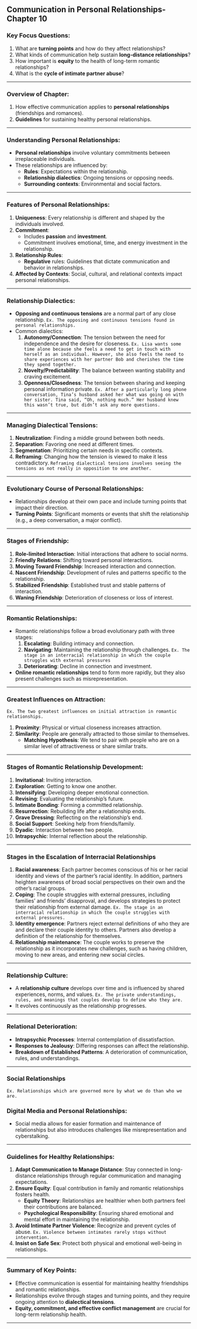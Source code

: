 ## **Communication in Personal Relationships-Chapter 10**

### **Key Focus Questions:**

1. What are **turning points** and how do they affect relationships?
2. What kinds of communication help sustain **long-distance relationships**?
3. How important is **equity** to the health of long-term romantic relationships?
4. What is the **cycle of intimate partner abuse**?

---

### **Overview of Chapter:**

1. How effective communication applies to **personal relationships** (friendships and romances).
2. **Guidelines** for sustaining healthy personal relationships.

---

### **Understanding Personal Relationships**:

- **Personal relationships** involve voluntary commitments between irreplaceable individuals.
- These relationships are influenced by:
  - **Rules**: Expectations within the relationship.
  - **Relationship dialectics**: Ongoing tensions or opposing needs.
  - **Surrounding contexts**: Environmental and social factors.

---

### **Features of Personal Relationships**:

1. **Uniqueness**: Every relationship is different and shaped by the individuals involved.
2. **Commitment**:
   - Includes **passion** and **investment**.
   - Commitment involves emotional, time, and energy investment in the relationship.
3. **Relationship Rules**:
   - **Regulative** rules: Guidelines that dictate communication and behavior in relationships.
4. **Affected by Contexts**: Social, cultural, and relational contexts impact personal relationships.

---

### **Relationship Dialectics**:

- **Opposing and continuous tensions** are a normal part of any close relationship. `Ex. The opposing and continuous tensions found in personal relationships.`
- Common dialectics:
  1. **Autonomy/Connection**: The tension between the need for independence and the desire for closeness. `Ex. Lisa wants some time alone because she feels a need to get in touch with herself as an individual. However, she also feels the need to share experiences with her partner Bob and cherishes the time they spend together.`
  2. **Novelty/Predictability**: The balance between wanting stability and craving excitement.
  3. **Openness/Closedness**: The tension between sharing and keeping personal information private. `Ex. After a particularly long phone conversation, Tina’s husband asked her what was going on with her sister. Tina said, “Oh, nothing much.” Her husband knew this wasn’t true, but didn’t ask any more questions.`

---

### **Managing Dialectical Tensions**:

1. **Neutralization**: Finding a middle ground between both needs.
2. **Separation**: Favoring one need at different times.
3. **Segmentation**: Prioritizing certain needs in specific contexts.
4. **Reframing**: Changing how the tension is viewed to make it less contradictory. `Reframing dialectical tensions involves seeing the tensions as not really in opposition to one another.`

---

### **Evolutionary Course of Personal Relationships**:

- Relationships develop at their own pace and include turning points that impact their direction.
- **Turning Points**: Significant moments or events that shift the relationship (e.g., a deep conversation, a major conflict).

---

### **Stages of Friendship**:

1. **Role-limited Interaction**: Initial interactions that adhere to social norms.
2. **Friendly Relations**: Shifting toward personal interactions.
3. **Moving Toward Friendship**: Increased interaction and connection.
4. **Nascent Friendship**: Development of rules and patterns specific to the relationship.
5. **Stabilized Friendship**: Established trust and stable patterns of interaction.
6. **Waning Friendship**: Deterioration of closeness or loss of interest.

---

### **Romantic Relationships**:

- Romantic relationships follow a broad evolutionary path with three stages:
  1. **Escalating**: Building intimacy and connection.
  2. **Navigating**: Maintaining the relationship through challenges. `Ex. The stage in an interracial relationship in which the couple struggles with external pressures`
  3. **Deteriorating**: Decline in connection and investment.
- **Online romantic relationships** tend to form more rapidly, but they also present challenges such as misrepresentation.

---

### **Greatest Influences on Attraction**:

`Ex. The two greatest influences on initial attraction in romantic relationships.`

1. **Proximity**: Physical or virtual closeness increases attraction.
2. **Similarity**: People are generally attracted to those similar to themselves.
   - **Matching Hypothesis**: We tend to pair with people who are on a similar level of attractiveness or share similar traits.

---

### **Stages of Romantic Relationship Development**:

1. **Invitational**: Inviting interaction.
2. **Exploration**: Getting to know one another.
3. **Intensifying**: Developing deeper emotional connection.
4. **Revising**: Evaluating the relationship’s future.
5. **Intimate Bonding**: Forming a committed relationship.
6. **Resurrection**: Rebuilding life after a relationship ends.
7. **Grave Dressing**: Reflecting on the relationship’s end.
8. **Social Support**: Seeking help from friends/family.
9. **Dyadic**: Interaction between two people.
10. **Intrapsychic**: Internal reflection about the relationship.

---

### **Stages in the Escalation of Interracial Relationships**

1. **Racial awareness**: Each partner becomes conscious of his or her racial identity and views of the partner’s racial identity. In addition, partners heighten awareness of broad social perspectives on their own and the other’s racial groups.
2. **Coping**: The couple struggles with external pressures, including families’ and friends’ disapproval, and develops strategies to protect their relationship from external damage. `Ex. The stage in an interracial relationship in which the couple struggles with external pressures. `
3. **Identity emergence**: Partners reject external definitions of who they are and declare their couple identity to others. Partners also develop a definition of the relationship for themselves.
4. **Relationship maintenance**: The couple works to preserve the relationship as it incorporates new challenges, such as having children, moving to new areas, and entering new social circles.

---

### **Relationship Culture**:

- A **relationship culture** develops over time and is influenced by shared experiences, norms, and values. `Ex. The private understandings, rules, and meanings that couples develop to define who they are.`
- It evolves continuously as the relationship progresses.

---

### **Relational Deterioration**:

- **Intrapsychic Processes**: Internal contemplation of dissatisfaction.
- **Responses to Jealousy**: Differing responses can affect the relationship.
- **Breakdown of Established Patterns**: A deterioration of communication, rules, and understandings.

---

### **Social Relationships**

`Ex. Relationships which are governed more by what we do than who we are.`

### **Digital Media and Personal Relationships**:

- Social media allows for easier formation and maintenance of relationships but also introduces challenges like misrepresentation and cyberstalking.

---

### **Guidelines for Healthy Relationships**:

1. **Adapt Communication to Manage Distance**: Stay connected in long-distance relationships through regular communication and managing expectations.
2. **Ensure Equity**: Equal contribution in family and romantic relationships fosters health.
   - **Equity Theory**: Relationships are healthier when both partners feel their contributions are balanced.
   - **Psychological Responsibility**: Ensuring shared emotional and mental effort in maintaining the relationship.
3. **Avoid Intimate Partner Violence**: Recognize and prevent cycles of abuse. `Ex. Violence between intimates rarely stops without intervention.`
4. **Insist on Safe Sex**: Protect both physical and emotional well-being in relationships.

---

### **Summary of Key Points**:

- Effective communication is essential for maintaining healthy friendships and romantic relationships.
- Relationships evolve through stages and turning points, and they require ongoing attention to **dialectical tensions**.
- **Equity, commitment, and effective conflict management** are crucial for long-term relationship health.

---
